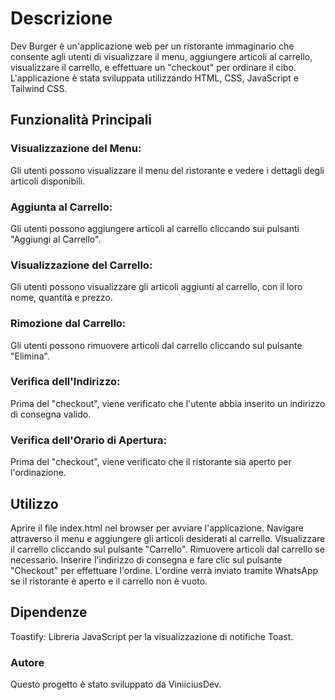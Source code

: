 # Descrizione
Dev Burger è un'applicazione web per un ristorante immaginario che consente agli utenti di visualizzare il menu, aggiungere articoli al carrello, visualizzare il carrello, e effettuare un "checkout" per ordinare il cibo. L'applicazione è stata sviluppata utilizzando HTML, CSS, JavaScript e Tailwind CSS.

## Funzionalità Principali
### Visualizzazione del Menu: 
  Gli utenti possono visualizzare il menu del ristorante e vedere i dettagli degli articoli disponibili.
### Aggiunta al Carrello: 
  Gli utenti possono aggiungere articoli al carrello cliccando sui pulsanti "Aggiungi al Carrello".
### Visualizzazione del Carrello: 
  Gli utenti possono visualizzare gli articoli aggiunti al carrello, con il loro nome, quantità e prezzo.
### Rimozione dal Carrello: 
  Gli utenti possono rimuovere articoli dal carrello cliccando sul pulsante "Elimina".
### Verifica dell'Indirizzo: 
  Prima del "checkout", viene verificato che l'utente abbia inserito un indirizzo di consegna valido.
### Verifica dell'Orario di Apertura: 
  Prima del "checkout", viene verificato che il ristorante sia aperto per l'ordinazione.

## Utilizzo
Aprire il file index.html nel browser per avviare l'applicazione.
Navigare attraverso il menu e aggiungere gli articoli desiderati al carrello.
Visualizzare il carrello cliccando sul pulsante "Carrello".
Rimuovere articoli dal carrello se necessario.
Inserire l'indirizzo di consegna e fare clic sul pulsante "Checkout" per effettuare l'ordine.
L'ordine verrà inviato tramite WhatsApp se il ristorante è aperto e il carrello non è vuoto.

## Dipendenze

Toastify: Libreria JavaScript per la visualizzazione di notifiche Toast.

### Autore
Questo progetto è stato sviluppato da ViniiciusDev.
